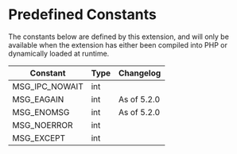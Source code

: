 Predefined Constants
====================

The constants below are defined by this extension, and will only be
available when the extension has either been compiled into PHP or
dynamically loaded at runtime.

| Constant         | Type                          | Changelog   |
|------------------|-------------------------------|-------------|
| MSG\_IPC\_NOWAIT | <span class="type">int</span> |             |
| MSG\_EAGAIN      | <span class="type">int</span> | As of 5.2.0 |
| MSG\_ENOMSG      | <span class="type">int</span> | As of 5.2.0 |
| MSG\_NOERROR     | <span class="type">int</span> |             |
| MSG\_EXCEPT      | <span class="type">int</span> |             |
